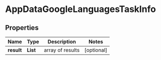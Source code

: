 # AppDataGoogleLanguagesTaskInfo


## Properties

| Name | Type | Description | Notes |
|------------ | ------------- | ------------- | -------------|
**result** | **List<AppDataGoogleLanguagesResultInfo>** | array of results |[optional]|